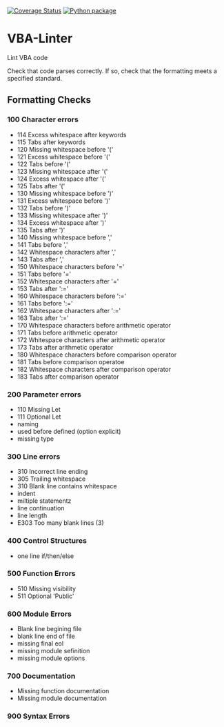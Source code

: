 [![Coverage Status](https://coveralls.io/repos/github/Beakerboy/VBA-Linter/badge.svg?branch=main)](https://coveralls.io/github/Beakerboy/VBA-Linter?branch=main) [![Python package](https://github.com/Beakerboy/VBA-Linter/actions/workflows/python-package.yml/badge.svg)](https://github.com/Beakerboy/VBA-Linter/actions/workflows/python-package.yml)
# VBA-Linter
Lint VBA code

Check that code parses correctly. If so, check that the formatting meets a specified standard.

## Formatting Checks

### 100 Character errors
* 114 Excess whitespace after keywords
* 115 Tabs after keywords
* 120 Missing whitespace before '('
* 121 Excess whitespace before '('
* 122 Tabs before '('
* 123 Missing whitespace after '('
* 124 Excess whitespace after '('
* 125 Tabs after '('
* 130 Missing whitespace before ')'
* 131 Excess whitespace before ')'
* 132 Tabs before ')'
* 133 Missing whitespace after ')'
* 134 Excess whitespace after ')'
* 135 Tabs after ')'
* 140 Missing whitespace before ','
* 141 Tabs before ','
* 142 Whitespace characters after ','
* 143 Tabs after ','
* 150 Whitespace characters before '='
* 151 Tabs before '='
* 152 Whitespace characters after '='
* 153 Tabs after ':='
* 160 Whitespace characters before ':='
* 161 Tabs before ':='
* 162 Whitespace characters after ':='
* 163 Tabs after ':='
* 170 Whitespace characters before arithmetic operator
* 171 Tabs before arithmetic operator
* 172 Whitespace characters after arithmetic operator
* 173 Tabs after arithmetic operator
* 180 Whitespace characters before comparison operator
* 181 Tabs before comparison operatoe
* 182 Whitespace characters after comparison operator
* 183 Tabs after comparison operator
### 200 Parameter errors
* 110 Missing Let
* 111 Optional Let
* naming
* used before defined (option explicit)
* missing type
### 300 Line errors
* 310 Incorrect line ending
* 305 Trailing whitespace
* 310 Blank line contains whitespace
* indent
* miltiple statementz
* line continuation
* line length
* E303 Too many blank lines (3)
### 400 Control Structures
* one line if/then/else
### 500 Function Errors
* 510 Missing visibility
* 511 Optional 'Public'
### 600 Module Errors
* Blank line begining file
* blank line end of file
* missing final eol
* missing module sefinition
* missing module options
### 700 Documentation
* Missing function documentation
* Missing module documentation
### 900 Syntax Errors

